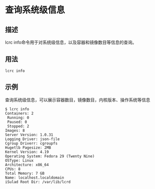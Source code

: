 # 查询系统级信息<a name="ZH-CN_TOPIC_0184808143"></a>

## 描述<a name="zh-cn_topic_0183074346_section1515625105210"></a>

lcrc info命令用于对系统级信息，以及容器和镜像数目等信息的查询。

## 用法<a name="zh-cn_topic_0183074346_section13717532165410"></a>

```
lcrc info
```

## 示例<a name="zh-cn_topic_0183074346_section791377105511"></a>

查询系统级信息，可以展示容器数目，镜像数目，内核版本、操作系统等信息

```
$ lcrc info
Containers: 2
 Running: 0
 Paused: 0
 Stopped: 2
Images: 8
Server Version: 1.0.31
Logging Driver: json-file
Cgroup Driverr: cgroupfs
Hugetlb Pagesize: 2MB
Kernel Version: 4.19
Operating System: Fedora 29 (Twenty Nine)
OSType: Linux
Architecture: x86_64
CPUs: 8
Total Memory: 7 GB
Name: localhost.localdomain
iSulad Root Dir: /var/lib/lcrd
```

